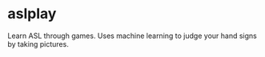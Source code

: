 # aslplay
Learn ASL through games.  Uses machine learning to judge your hand signs by taking pictures.
